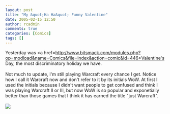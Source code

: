 ```yaml
---
layout: post
title: "My &quot;Ha Ha&quot; Funny Valentine"
date: 2005-02-15 12:50
author: rcadmin
comments: true
categories: [Comics]
tags: []
---
```

Yesterday was <a href=http://www.bitsmack.com/modules.php?op=modload&name=Comics&file=index&action=comic&id=446>Valentine's Day,</a> the most discriminatory holiday we have.<br />
<br />
Not much to update, I'm still playing Warcraft every chance I get. Notice how I call it Warcraft now and don't refer to it by its initials WoW. At first I used the initials because I didn't want people to get confused and think I was playing Warcraft II or III, but now WoW is so popular and exponetially better than those games that I think it has earned the title "just Warcraft".<Br><br><!--more--><img src='http://dl.bitsmack.com/comics/20050215.png'   />
